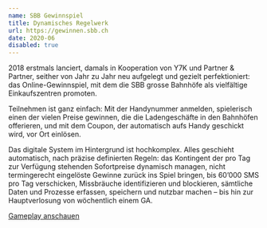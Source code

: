 ```yaml
---
name: SBB Gewinnspiel
title: Dynamisches Regelwerk
url: https://gewinnen.sbb.ch
date: 2020-06
disabled: true
---
```

2018 erstmals lanciert, damals in Kooperation von Y7K und Partner & Partner, seither von Jahr zu Jahr neu aufgelegt und gezielt perfektioniert: das Online-Gewinnspiel, mit dem die SBB grosse Bahnhöfe als vielfältige Einkaufszentren promoten.  

Teilnehmen ist ganz einfach: Mit der Handynummer anmelden, spielerisch einen der vielen Preise gewinnen, die die Ladengeschäfte in den Bahnhöfen offerieren, und mit dem Coupon, der automatisch aufs Handy geschickt wird, vor Ort einlösen.

Das digitale System im Hintergrund ist hochkomplex. Alles geschieht automatisch, nach präzise definierten Regeln: das Kontingent der pro Tag zur Verfügung stehenden Sofortpreise dynamisch managen, nicht termingerecht eingelöste Gewinne zurück ins Spiel bringen, bis 60’000 SMS pro Tag verschicken, Missbräuche identifizieren und blockieren, sämtliche Daten und Prozesse erfassen, speichern und nutzbar machen – bis hin zur Hauptverlosung von wöchentlich einem GA.

[Gameplay anschauen](https://vimeo.com/491962343)
